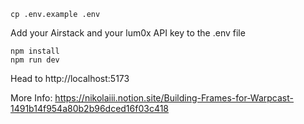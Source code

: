 ```
cp .env.example .env
```
Add your Airstack and your lum0x API key to the .env file

```
npm install
npm run dev
```

Head to http://localhost:5173

More Info: https://nikolaiii.notion.site/Building-Frames-for-Warpcast-1491b14f954a80b2b96dced16f03c418
